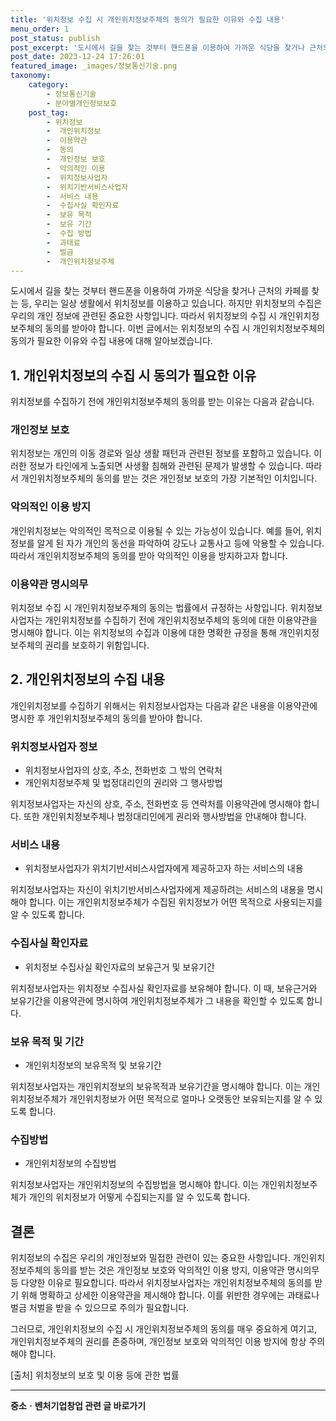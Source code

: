 ```yaml
---
title: '위치정보 수집 시 개인위치정보주체의 동의가 필요한 이유와 수집 내용'
menu_order: 1
post_status: publish
post_excerpt: '도시에서 길을 찾는 것부터 핸드폰을 이용하여 가까운 식당을 찾거나 근처의 카페를 찾는 등, 우리는 일상 생활에서 위치정보를 이용하고 있습니다. 하지만 위치정보의 수집은 우리의 개인 정보에 관련된 중요한 사항입니다. 따라서 위치정보의 수집 시 개인위치정보주체의 동의를 받아야 합니다. 이번 글에서는 위치정보의 수집 시 개인위치정보주체의 동의가 필요한 이유와 수집 내용에 대해 알아보겠습니다.'
post_date: 2023-12-24 17:26:01
featured_image: _images/정보통신기술.png
taxonomy:
    category:
        - 정보통신기술
        - 분야별개인정보보호
    post_tag:
        - 위치정보
        -  개인위치정보
        -  이용약관
        -  동의
        -  개인정보 보호
        -  악의적인 이용
        -  위치정보사업자
        -  위치기반서비스사업자
        -  서비스 내용
        -  수집사실 확인자료
        -  보유 목적
        -  보유 기간
        -  수집 방법
        -  과태료
        -  벌금
        -  개인위치정보주체
---
```



도시에서 길을 찾는 것부터 핸드폰을 이용하여 가까운 식당을 찾거나 근처의 카페를 찾는 등, 우리는 일상 생활에서 위치정보를 이용하고 있습니다. 하지만 위치정보의 수집은 우리의 개인 정보에 관련된 중요한 사항입니다. 따라서 위치정보의 수집 시 개인위치정보주체의 동의를 받아야 합니다. 이번 글에서는 위치정보의 수집 시 개인위치정보주체의 동의가 필요한 이유와 수집 내용에 대해 알아보겠습니다.

## 1. 개인위치정보의 수집 시 동의가 필요한 이유

위치정보를 수집하기 전에 개인위치정보주체의 동의를 받는 이유는 다음과 같습니다.

### 개인정보 보호

위치정보는 개인의 이동 경로와 일상 생활 패턴과 관련된 정보를 포함하고 있습니다. 이러한 정보가 타인에게 노출되면 사생활 침해와 관련된 문제가 발생할 수 있습니다. 따라서 개인위치정보주체의 동의를 받는 것은 개인정보 보호의 가장 기본적인 이치입니다.

### 악의적인 이용 방지

개인위치정보는 악의적인 목적으로 이용될 수 있는 가능성이 있습니다. 예를 들어, 위치정보를 알게 된 자가 개인의 동선을 파악하여 강도나 교통사고 등에 악용할 수 있습니다. 따라서 개인위치정보주체의 동의를 받아 악의적인 이용을 방지하고자 합니다.

### 이용약관 명시의무

위치정보 수집 시 개인위치정보주체의 동의는 법률에서 규정하는 사항입니다. 위치정보사업자는 개인위치정보를 수집하기 전에 개인위치정보주체의 동의에 대한 이용약관을 명시해야 합니다. 이는 위치정보의 수집과 이용에 대한 명확한 규정을 통해 개인위치정보주체의 권리를 보호하기 위함입니다.

## 2. 개인위치정보의 수집 내용

개인위치정보를 수집하기 위해서는 위치정보사업자는 다음과 같은 내용을 이용약관에 명시한 후 개인위치정보주체의 동의를 받아야 합니다.

### 위치정보사업자 정보

- 위치정보사업자의 상호, 주소, 전화번호 그 밖의 연락처
- 개인위치정보주체 및 법정대리인의 권리와 그 행사방법

위치정보사업자는 자신의 상호, 주소, 전화번호 등 연락처를 이용약관에 명시해야 합니다. 또한 개인위치정보주체나 법정대리인에게 권리와 행사방법을 안내해야 합니다.

### 서비스 내용

- 위치정보사업자가 위치기반서비스사업자에게 제공하고자 하는 서비스의 내용

위치정보사업자는 자신이 위치기반서비스사업자에게 제공하려는 서비스의 내용을 명시해야 합니다. 이는 개인위치정보주체가 수집된 위치정보가 어떤 목적으로 사용되는지를 알 수 있도록 합니다.

### 수집사실 확인자료

- 위치정보 수집사실 확인자료의 보유근거 및 보유기간

위치정보사업자는 위치정보 수집사실 확인자료를 보유해야 합니다. 이 때, 보유근거와 보유기간을 이용약관에 명시하여 개인위치정보주체가 그 내용을 확인할 수 있도록 합니다.

### 보유 목적 및 기간

- 개인위치정보의 보유목적 및 보유기간

위치정보사업자는 개인위치정보의 보유목적과 보유기간을 명시해야 합니다. 이는 개인위치정보주체가 개인위치정보가 어떤 목적으로 얼마나 오랫동안 보유되는지를 알 수 있도록 합니다.

### 수집방법

- 개인위치정보의 수집방법

위치정보사업자는 개인위치정보의 수집방법을 명시해야 합니다. 이는 개인위치정보주체가 개인의 위치정보가 어떻게 수집되는지를 알 수 있도록 합니다.

## 결론

위치정보의 수집은 우리의 개인정보와 밀접한 관련이 있는 중요한 사항입니다. 개인위치정보주체의 동의를 받는 것은 개인정보 보호와 악의적인 이용 방지, 이용약관 명시의무 등 다양한 이유로 필요합니다. 따라서 위치정보사업자는 개인위치정보주체의 동의를 받기 위해 명확하고 상세한 이용약관을 제시해야 합니다. 이를 위반한 경우에는 과태료나 벌금 처벌을 받을 수 있으므로 주의가 필요합니다.

그러므로, 개인위치정보의 수집 시 개인위치정보주체의 동의를 매우 중요하게 여기고, 개인위치정보주체의 권리를 존중하며, 개인정보 보호와 악의적인 이용 방지에 항상 주의해야 합니다.

[출처]
위치정보의 보호 및 이용 등에 관한 법률
<!-- wp:separator -->
<hr class="wp-block-separator has-alpha-channel-opacity"/>
<!-- /wp:separator -->

<!-- wp:group {"backgroundColor":"base","layout":{"type":"constrained"}} -->
<div class="wp-block-group has-base-background-color has-background"><!-- wp:paragraph {"align":"center","fontSize":"medium"} -->
<p class="has-text-align-center has-large-font-size"><strong>중소ㆍ벤처기업창업 관련 글 바로가기</strong></p>
<!-- /wp:paragraph -->


<!-- wp:latest-posts
{"categories":[{"id":27141,"count":19,"description":"","link":"https://uknowlaw.com/category/%ec%a4%91%ec%86%8c%e3%86%8d%eb%b2%a4%ec%b2%98%ea%b8%b0%ec%97%85%ec%b0%bd%ec%97%85/","name":"중소ㆍ벤처기업창업","slug":"중소ㆍ벤처기업창업","taxonomy":"category","parent":0,"meta":[],"_links":{"self":[{"href":"https://uknowlaw.com/wp-json/wp/v2/categories/27141"}],"collection":[{"href":"https://uknowlaw.com/wp-json/wp/v2/categories"}],"about":[{"href":"https://uknowlaw.com/wp-json/wp/v2/taxonomies/category"}],"wp:post_type":[{"href":"https://uknowlaw.com/wp-json/wp/v2/posts?categories=27141"}],"curies":[{"name":"wp","href":"https://api.w.org/{rel}","templated":true}]}}],"postsToShow":100,"excerptLength":28,"postLayout":"grid","columns":2,"featuredImageAlign":"left","featuredImageSizeSlug":"large","fontSize":"small"} /--></div>
<!-- /wp:group -->